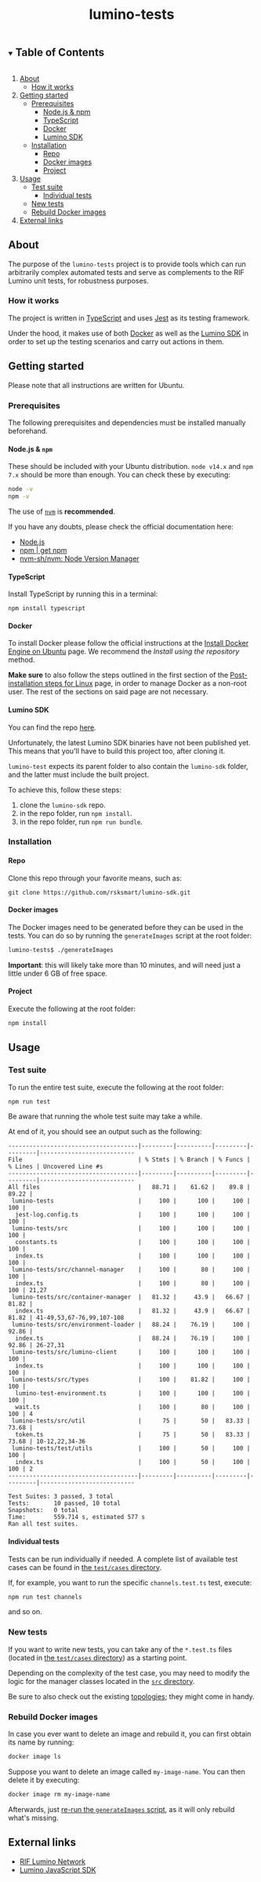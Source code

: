<h1 align="center">lumino-tests</h1>

<details open="open">
  <summary><h2 style="display: inline-block">Table of Contents</h2></summary>
  <ol>
    <li><a href="#about">About</a>
      <ul>
        <li><a href="#how-it-works">How it works</a></li>
      </ul>
    </li>
    <li>
      <a href="#getting-started">Getting started</a>
      <ul>
        <li><a href="#prerequisites">Prerequisites</a>
          <ul>
            <li><a href="#nodejs--npm">Node.js & npm</a></li>
            <li><a href="#typescript">TypeScript</a></li>
            <li><a href="#docker">Docker</a></li>
            <li><a href="#lumino-sdk">Lumino SDK</a></li>
          </ul>
        </li>
        <li><a href="#installation">Installation</a>
          <ul>
            <li><a href="#repo">Repo</a></li>
            <li><a href="#docker-images">Docker images</a></li>
            <li><a href="#project">Project</a></li>
          </ul>
        </li>
      </ul>
    </li>
    <li><a href="#usage">Usage</a>
      <ul>
        <li><a href="#test-suite">Test suite</a>
          <ul>
            <li><a href="#individual-tests">Individual tests</a></li>
          </ul>
        </li>
        <li><a href="#new-tests">New tests</a>
        <li><a href="#rebuild-docker-images">Rebuild Docker images</a>
      </ul>
    </li>
    <li><a href="#external-links">External links</a></li>
  </ol>
</details>

## About

The purpose of the `lumino-tests` project is to provide tools which can run arbitrarily complex automated tests and serve as complements to the RIF Lumino unit tests, for robustness purposes.

### How it works

The project is written in [TypeScript](https://www.typescriptlang.org/) and uses [Jest](https://jestjs.io/) as its testing framework.

Under the hood, it makes use of both [Docker](https://www.docker.com/) as well as the [Lumino SDK](https://github.com/rsksmart/lumino-sdk) in order to set up the testing scenarios and carry out actions in them.

## Getting started

Please note that all instructions are written for Ubuntu.

### Prerequisites

The following prerequisites and dependencies must be installed manually beforehand.

#### Node.js & `npm`

These should be included with your Ubuntu distribution. `node v14.x` and `npm 7.x` should be more than enough. You can check these by executing:

```bash
node -v
npm -v
```

The use of [`nvm`](https://github.com/nvm-sh/nvm) is **recommended**.

If you have any doubts, please check the official documentation here:

- [Node.js](https://nodejs.org/en/)
- [npm | get npm](https://www.npmjs.com/get-npm)
- [nvm-sh/nvm: Node Version Manager](https://github.com/nvm-sh/nvm)

#### TypeScript

Install TypeScript by running this in a terminal:

```
npm install typescript
```

#### Docker

To install Docker please follow the official instructions at the [Install Docker Engine on Ubuntu](https://docs.docker.com/engine/install/ubuntu) page. We recommend the _Install using the repository_ method.

**Make sure** to also follow the steps outlined in the first section of the [Post-installation steps for Linux](https://docs.docker.com/engine/install/linux-postinstall/#manage-docker-as-a-non-root-user) page, in order to manage Docker as a non-root user. The rest of the sections on said page are not necessary.

#### Lumino SDK

You can find the repo [here](https://github.com/rsksmart/lumino-sdk).

Unfortunately, the latest Lumino SDK binaries have not been published yet. This means that you'll have to build this project too, after cloning it.

`lumino-test` expects its parent folder to also contain the `lumino-sdk` folder, and the latter must include the built project.

To achieve this, follow these steps:

1. clone the `lumino-sdk` repo.
2. in the repo folder, run `npm install`.
3. in the repo folder, run `npm run bundle`.

### Installation

#### Repo

Clone this repo through your favorite means, such as:

```
git clone https://github.com/rsksmart/lumino-sdk.git
```

#### Docker images

The Docker images need to be generated before they can be used in the tests. You can do so by running the `generateImages` script at the root folder:

```bash
lumino-tests$ ./generateImages
```

**Important**: this will likely take more than 10 minutes, and will need just a little under 6 GB of free space.

#### Project

Execute the following at the root folder:

```bash
npm install
```

## Usage

### Test suite

To run the entire test suite, execute the following at the root folder:

```bash
npm run test
```

Be aware that running the whole test suite may take a while.

At end of it, you should see an output such as the following:

```
-------------------------------------|---------|----------|---------|---------|---------------------------
File                                 | % Stmts | % Branch | % Funcs | % Lines | Uncovered Line #s
-------------------------------------|---------|----------|---------|---------|---------------------------
All files                            |   88.71 |    61.62 |    89.8 |   89.22 |
 lumino-tests                        |     100 |      100 |     100 |     100 |
  jest-log.config.ts                 |     100 |      100 |     100 |     100 |
 lumino-tests/src                    |     100 |      100 |     100 |     100 |
  constants.ts                       |     100 |      100 |     100 |     100 |
  index.ts                           |     100 |      100 |     100 |     100 |
 lumino-tests/src/channel-manager    |     100 |       80 |     100 |     100 |
  index.ts                           |     100 |       80 |     100 |     100 | 21,27
 lumino-tests/src/container-manager  |   81.32 |     43.9 |   66.67 |   81.82 |
  index.ts                           |   81.32 |     43.9 |   66.67 |   81.82 | 41-49,53,67-76,99,107-108
 lumino-tests/src/environment-loader |   88.24 |    76.19 |     100 |   92.86 |
  index.ts                           |   88.24 |    76.19 |     100 |   92.86 | 26-27,31
 lumino-tests/src/lumino-client      |     100 |      100 |     100 |     100 |
  index.ts                           |     100 |      100 |     100 |     100 |
 lumino-tests/src/types              |     100 |    81.82 |     100 |     100 |
  lumino-test-environment.ts         |     100 |      100 |     100 |     100 |
  wait.ts                            |     100 |       80 |     100 |     100 | 4
 lumino-tests/src/util               |      75 |       50 |   83.33 |   73.68 |
  token.ts                           |      75 |       50 |   83.33 |   73.68 | 10-12,22,34-36
 lumino-tests/test/utils             |     100 |       50 |     100 |     100 |
  index.ts                           |     100 |       50 |     100 |     100 | 2
-------------------------------------|---------|----------|---------|---------|---------------------------

Test Suites: 3 passed, 3 total
Tests:       10 passed, 10 total
Snapshots:   0 total
Time:        559.714 s, estimated 577 s
Ran all test suites.
```

#### Individual tests

Tests can be run individually if needed. A complete list of available test cases can be found in [the `test/cases` directory](./test/cases).

If, for example, you want to run the specific `channels.test.ts` test, execute:

```bash
npm run test channels
```

and so on.

### New tests

If you want to write new tests, you can take any of the `*.test.ts` files (located in [the `test/cases` directory](./test/cases)) as a starting point.

Depending on the complexity of the test case, you may need to modify the logic for the manager classes located in the [`src` directory](./src).

Be sure to also check out the existing [topologies](./topologies); they might come in handy.

### Rebuild Docker images

In case you ever want to delete an image and rebuild it, you can first obtain its name by running:

```bash
docker image ls
```

Suppose you want to delete an image called `my-image-name`. You can then delete it by executing:

```bash
docker image rm my-image-name
```

Afterwards, just [re-run the `generateImages` script](#generate-docker-images), as it will only rebuild what's missing.

## External links

- [RIF Lumino Network](https://github.com/rsksmart/lumino)
- [Lumino JavaScript SDK](https://github.com/rsksmart/lumino-sdk)
